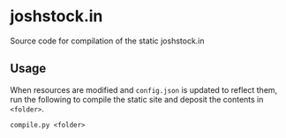# joshstock.in

Source code for compilation of the static joshstock.in

## Usage

When resources are modified and `config.json` is updated to reflect them, run the following to compile the static site and deposit the contents in `<folder>`.
```
compile.py <folder>
```
